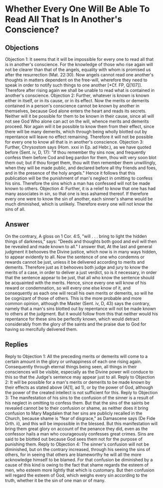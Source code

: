# Whether Every One Will Be Able To Read All That Is In Another's Conscience?
## Objections
Objection 1: It seems that it will be impossible for every one to read all that is in another's conscience. For the knowledge of those who rise again will not be clearer than that of the angels, equality with whom is promised us after the resurrection (Mat. 22:30). Now angels cannot read one another's thoughts in matters dependent on the free-will, wherefore they need to speak in order to notify such things to one another [*Cf. FP, Q[107]]. Therefore after rising again we shall be unable to read what is contained in another's conscience.
Objection 2: Further, whatever is known is known either in itself, or in its cause, or in its effect. Now the merits or demerits contained in a person's conscience cannot be known by another in themselves, because God alone enters the heart and reads its secrets. Neither will it be possible for them to be known in their cause, since all will not see God Who alone can act on the will, whence merits and demerits proceed. Nor again will it be possible to know them from their effect, since there will be many demerits, which through being wholly blotted out by repentance will leave no effect remaining. Therefore it will not be possible for every one to know all that is in another's conscience.
Objection 3: Further, Chrysostom says (Hom. xxxi in Ep. ad Hebr.), as we have quoted before (Sent. iv, D, 17): "If thou remember thy sins now, and frequently confess them before Cod and beg pardon for them, thou wilt very soon blot them out; but if thou forget them, thou wilt then remember them unwillingly, when they will be made public, and declared before all thy friends and foes, and in the presence of the holy angels." Hence it follows that this publication will be the punishment of man's neglect in omitting to confess his sins. Therefore the sins which a man has confessed will not be made known to others.
Objection 4: Further, it is a relief to know that one has had many associates in sin, so that one is less ashamed thereof. If therefore every one were to know the sin of another, each sinner's shame would be much diminished, which is unlikely. Therefore every one will not know the sins of all.
## Answer
On the contrary, A gloss on 1 Cor. 4:5, "will . . . bring to light the hidden things of darkness," says: "Deeds and thoughts both good and evil will then be revealed and made known to all."
I answer that, At the last and general judgment it behooves the Divine justice, which now is in many ways hidden, to appear evidently to all. Now the sentence of one who condemns or rewards cannot be just, unless it be delivered according to merits and demerits. Therefore just as it behooves both judge and jury to know the merits of a case, in order to deliver a just verdict, so is it necessary, in order that the sentence appear to be just, that all who know the sentence should be acquainted with the merits. Hence, since every one will know of his reward or condemnation, so will every one else know of it, and consequently as each one will recall his own merits or demerits, so will he be cognizant of those of others. This is the more probable and more common opinion, although the Master (Sent. iv, D, 43) says the contrary, namely that a man's sins blotted out by repentance will not be made known to others at the judgment. But it would follow from this that neither would his repentance for these sins be perfectly known, which would detract considerably from the glory of the saints and the praise due to God for having so mercifully delivered them.
## Replies
Reply to Objection 1: All the preceding merits or demerits will come to a certain amount in the glory or unhappiness of each one rising again. Consequently through eternal things being seen, all things in their consciences will be visible, especially as the Divine power will conduce to this so that the Judge's sentence may appear just to all.
Reply to Objection 2: It will be possible for a man's merits or demerits to be made known by their effects as stated above (A[1], ad 1), or by the power of God, although the power of the created intellect is not sufficient for this.
Reply to Objection 3: The manifestation of his sins to the confusion of the sinner is a result of his neglect in omitting to confess them. But that the sins of the saints be revealed cannot be to their confusion or shame, as neither does it bring confusion to Mary Magdalen that her sins are publicly recalled in the Church, because shame is "fear of disgrace," as Damascene says (De Fide Orth. ii), and this will be impossible in the blessed. But this manifestation will bring them great glory on account of the penance they did, even as the confessor hails a man who courageously confesses great crimes. Sins are said to be blotted out because God sees them not for the purpose of punishing them.
Reply to Objection 4: The sinner's confusion will not be diminished, but on the contrary increased, through his seeing the sins of others, for in seeing that others are blameworthy he will all the more acknowledge himself to be blamed. For that confusion be diminished by a cause of this kind is owing to the fact that shame regards the esteem of men, who esteem more lightly that which is customary. But then confusion will regard the esteem of God, which weighs every sin according to the truth, whether it be the sin of one man or of many.